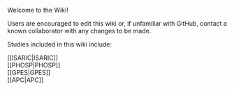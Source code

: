 Welcome to the Wiki!

Users are encouraged to edit this wiki or, if unfamiliar with GitHub, contact a known collaborator with any changes to be made.

Studies included in this wiki include:
<summary>[[ISARIC|ISARIC]]</summary>
<summary>[[PHOSP|PHOSP]]</summary>
<summary>[[GPES|GPES]]</summary>
<summary>[[APC|APC]]</summary>

